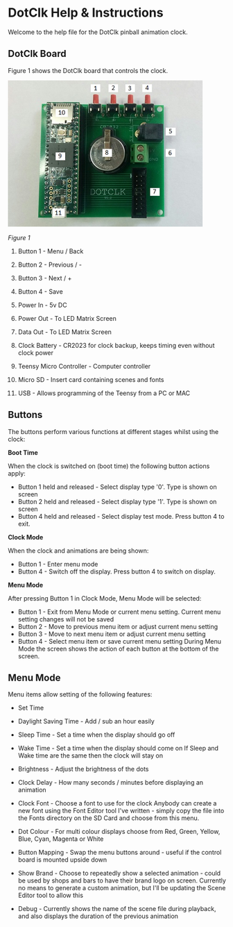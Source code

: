 # DotClk Help & Instructions

Welcome to the help file for the DotClk pinball animation clock.


## DotClk Board

Figure 1 shows the DotClk board that controls the clock.

![DotClk Board](/Images/DotClkBoard.jpg)

*Figure 1*

1. Button 1 - Menu / Back

2. Button 2 - Previous / -

3. Button 3 - Next / +

4. Button 4 - Save

5. Power In - 5v DC

6. Power Out - To LED Matrix Screen

7. Data Out - To LED Matrix Screen
8. Clock Battery - CR2023 for clock backup, keeps timing even without clock power

9. Teensy Micro Controller - Computer controller

10. Micro SD - Insert card containing scenes and fonts

11. USB - Allows programming of the Teensy from a PC or MAC

## Buttons
The buttons perform various functions at different stages whilst using the clock:

**Boot Time**


When the clock is switched on (boot time) the following button actions apply:
* Button 1 held and released - Select display type '0'. Type is shown on screen
* Button 2 held and released - Select display type '1'. Type is shown on screen
* Button 4 held and released - Select display test mode. Press button 4 to exit.

**Clock Mode**

When the clock and animations are being shown:
* Button 1 - Enter menu mode
* Button 4 - Switch off the display. Press button 4 to switch on display.

**Menu Mode**

After pressing Button 1 in Clock Mode, Menu Mode will be selected:
* Button 1 - Exit from Menu Mode or current menu setting. Current menu setting changes will not be saved
* Button 2 - Move to previous menu item or adjust current menu setting
* Button 3 - Move to next menu item or adjust current menu setting
* Button 4 - Select menu item or save current menu setting
During Menu Mode the screen shows the action of each button at the bottom of the screen.

## Menu Mode

Menu items allow setting of the following features:
* Set Time
* Daylight Saving Time - Add / sub an hour easily
* Sleep Time - Set a time when the display should go off
* Wake Time - Set a time when the display should come on
If Sleep and Wake time are the same then the clock will stay on

* Brightness - Adjust the brightness of the dots
* Clock Delay - How many seconds / minutes before displaying an animation
* Clock Font - Choose a font to use for the clock
Anybody can create a new font using the Font Editor tool I've written - simply copy the file into the Fonts directory on the SD Card and choose from this menu.

* Dot Colour - For multi colour displays choose from Red, Green, Yellow, Blue, Cyan, Magenta or White
* Button Mapping - Swap the menu buttons around - useful if the control board is mounted upside down
* Show Brand - Choose to repeatedly show a selected animation - could be used by shops and bars to have their brand logo on screen. Currently no means to generate a custom animation, but I'll be updating the Scene Editor tool to allow this
* Debug - Currently shows the name of the scene file during playback, and also displays the duration of the previous animation
